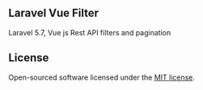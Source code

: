 
## Laravel Vue Filter
Laravel 5.7, Vue js Rest API filters and pagination
## License
Open-sourced software licensed under the [MIT license](https://opensource.org/licenses/MIT).
